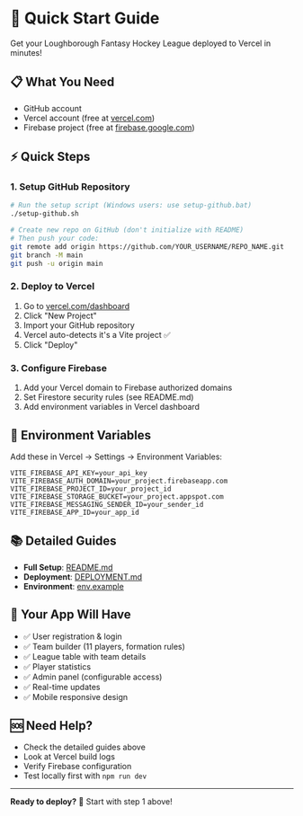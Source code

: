 # 🚀 Quick Start Guide

Get your Loughborough Fantasy Hockey League deployed to Vercel in minutes!

## 📋 What You Need

- GitHub account
- Vercel account (free at [vercel.com](https://vercel.com))
- Firebase project (free at [firebase.google.com](https://firebase.google.com))

## ⚡ Quick Steps

### 1. Setup GitHub Repository
```bash
# Run the setup script (Windows users: use setup-github.bat)
./setup-github.sh

# Create new repo on GitHub (don't initialize with README)
# Then push your code:
git remote add origin https://github.com/YOUR_USERNAME/REPO_NAME.git
git branch -M main
git push -u origin main
```

### 2. Deploy to Vercel
1. Go to [vercel.com/dashboard](https://vercel.com/dashboard)
2. Click "New Project"
3. Import your GitHub repository
4. Vercel auto-detects it's a Vite project ✅
5. Click "Deploy"

### 3. Configure Firebase
1. Add your Vercel domain to Firebase authorized domains
2. Set Firestore security rules (see README.md)
3. Add environment variables in Vercel dashboard

## 🔧 Environment Variables

Add these in Vercel → Settings → Environment Variables:

```
VITE_FIREBASE_API_KEY=your_api_key
VITE_FIREBASE_AUTH_DOMAIN=your_project.firebaseapp.com
VITE_FIREBASE_PROJECT_ID=your_project_id
VITE_FIREBASE_STORAGE_BUCKET=your_project.appspot.com
VITE_FIREBASE_MESSAGING_SENDER_ID=your_sender_id
VITE_FIREBASE_APP_ID=your_app_id
```

## 📚 Detailed Guides

- **Full Setup**: [README.md](README.md)
- **Deployment**: [DEPLOYMENT.md](DEPLOYMENT.md)
- **Environment**: [env.example](env.example)

## 🎯 Your App Will Have

- ✅ User registration & login
- ✅ Team builder (11 players, formation rules)
- ✅ League table with team details
- ✅ Player statistics
- ✅ Admin panel (configurable access)
- ✅ Real-time updates
- ✅ Mobile responsive design

## 🆘 Need Help?

- Check the detailed guides above
- Look at Vercel build logs
- Verify Firebase configuration
- Test locally first with `npm run dev`

---

**Ready to deploy?** 🚀 Start with step 1 above!
